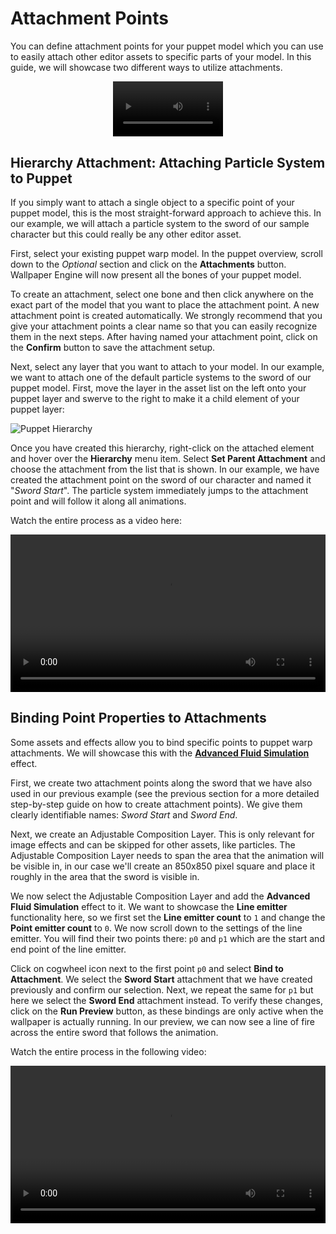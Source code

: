 # Attachment Points

You can define attachment points for your puppet model which you can use to easily attach other editor assets to specific parts of your model. In this guide, we will showcase two different ways to utilize attachments.

<video width="35%" style="margin:0 auto;display:block;" controls autoplay loop>
  <source src="/videos/puppet_attach_sample.mp4" type="video/mp4">
  Your browser does not support the video tag.
</video>

## Hierarchy Attachment: Attaching Particle System to Puppet

If you simply want to attach a single object to a specific point of your puppet model, this is the most straight-forward approach to achieve this. In our example, we will attach a particle system to the sword of our sample character but this could really be any other editor asset.

First, select your existing puppet warp model. In the puppet overview, scroll down to the *Optional* section and click on the **Attachments** button. Wallpaper Engine will now present all the bones of your puppet model.

To create an attachment, select one bone and then click anywhere on the exact part of the model that you want to place the attachment point. A new attachment point is created automatically. We strongly recommend that you give your attachment points a clear name so that you can easily recognize them in the next steps. After having named your attachment point, click on the **Confirm** button to save the attachment setup.

Next, select any layer that you want to attach to your model. In our example, we want to attach one of the default particle systems to the sword of our puppet model. First, move the layer in the asset list on the left onto your puppet layer and swerve to the right to make it a child element of your puppet layer:

![Puppet Hierarchy](/img/puppet-warp/puppet_attach_hierarchy.png)

Once you have created this hierarchy, right-click on the attached element and hover over the **Hierarchy** menu item. Select **Set Parent Attachment** and choose the attachment from the list that is shown. In our example, we have created the attachment point on the sword of our character and named it "*Sword Start*". The particle system immediately jumps to the attachment point and will follow it along all animations.

Watch the entire process as a video here:

<video width="100%" controls>
  <source src="/videos/puppet_attach_single.mp4" type="video/mp4">
  Your browser does not support the video tag.
</video>

## Binding Point Properties to Attachments

Some assets and effects allow you to bind specific points to puppet warp attachments. We will showcase this with the [**Advanced Fluid Simulation**](/en/scene/effects/effect/advancedfluidsimulation.html) effect.

First, we create two attachment points along the sword that we have also used in our previous example (see the previous section for a more detailed step-by-step guide on how to create attachment points). We give them clearly identifiable names: *Sword Start* and *Sword End*.

Next, we create an Adjustable Composition Layer. This is only relevant for image effects and can be skipped for other assets, like particles. The Adjustable Composition Layer needs to span the area that the animation will be visible in, in our case we'll create an 850x850 pixel square and place it roughly in the area that the sword is visible in.

We now select the Adjustable Composition Layer and add the **Advanced Fluid Simulation** effect to it. We want to showcase the **Line emitter** functionality here, so we first set the **Line emitter count** to `1` and change the **Point emitter count** to `0`. We now scroll down to the settings of the line emitter. You will find their two points there: `p0` and `p1` which are the start and end point of the line emitter.

Click on cogwheel icon next to the first point `p0` and select **Bind to Attachment**. We select the **Sword Start** attachment that we have created previously and confirm our selection. Next, we repeat the same for `p1` but here we select the **Sword End** attachment instead. To verify these changes, click on the **Run Preview** button, as these bindings are only active when the wallpaper is actually running. In our preview, we can now see a line of fire across the entire sword that follows the animation.

Watch the entire process in the following video:

<video width="100%" controls>
  <source src="/videos/puppet_attach_multiple.mp4" type="video/mp4">
  Your browser does not support the video tag.
</video>